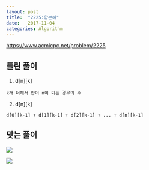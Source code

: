 ```yaml
---
layout: post
title:  "2225:합분해"
date:   2017-11-04
categories: Algorithm
---
```



<https://www.acmicpc.net/problem/2225>

## 틀린 풀이

1. d[n][k]

  ````
  k개 더해서 합이 n이 되는 경우의 수
  ````
2. d[n][k]

  ````
  d[0][k-1] + d[1][k-1] + d[2][k-1] + ... + d[n][k-1]
  ````


## 맞는 풀이

![](/image/8.png)

![](/image/7.png)

​	


